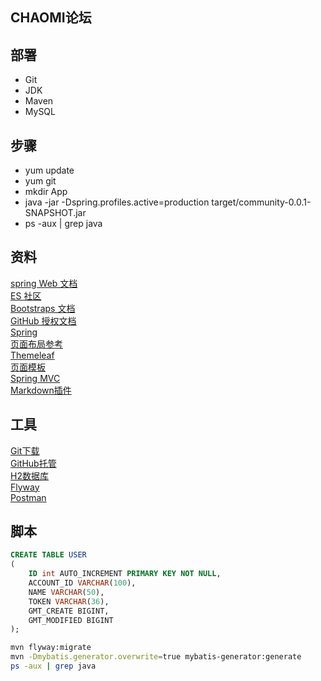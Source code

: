 ## CHAOMI论坛

## 部署
- Git
- JDK
- Maven
- MySQL

## 步骤
- yum update  
- yum git  
- mkdir App  
- java -jar -Dspring.profiles.active=production target/community-0.0.1-SNAPSHOT.jar
- ps -aux | grep java

## 资料
[spring Web 文档](https://spring.io/guides/gs/serving-web-content/)  
[ES 社区](https://elasticsearch.cn/)   
[Bootstraps 文档](https://v3.bootcss.com/getting-started/)  
[GitHub 授权文档](https://developer.github.com/apps/building-oauth-apps/authorizing-oauth-apps/)   
[Spring](http://docs.spring.io/spring-boot/docs/2.0.0.RC1/reference/htmlsingle/#boot-features-embedded-database-support)  
[页面布局参考](https://v3.bootcss.com/css/#grid)  
[Themeleaf](https://www.thymeleaf.org/doc/tutorials/3.0/usingthymeleaf.html#setting-attribute-values)  
[页面模板](https://www.thymeleaf.org/doc/tutorials/3.0/usingthymeleaf.html#template-layout)  
[Spring MVC](https://docs.spring.io/spring/docs/5.0.3.RELEASE/spring-framework-reference/web.html#mvc-view)  
[Markdown插件](http://editor.md.ipandao.com/)  

## 工具
[Git下载](https://git-scm.com/download)  
[GitHub托管](https://github.com/albertY-C?tab=repositories)  
[H2数据库](http://www.h2database.com/html/main.html)  
[Flyway](http://flyway.org/getstarted/firststeps/maven)  
[Postman](http://chrome.google.com/wbstore/detail/coohjcphdfgbiolnekdpbcijmhambjff)  

## 脚本
```sql
CREATE TABLE USER
(
    ID int AUTO_INCREMENT PRIMARY KEY NOT NULL,
    ACCOUNT_ID VARCHAR(100),
    NAME VARCHAR(50),
    TOKEN VARCHAR(36),
    GMT_CREATE BIGINT,
    GMT_MODIFIED BIGINT
);
```
```bash
mvn flyway:migrate  
mvn -Dmybatis.generator.overwrite=true mybatis-generator:generate  
ps -aux | grep java
```

